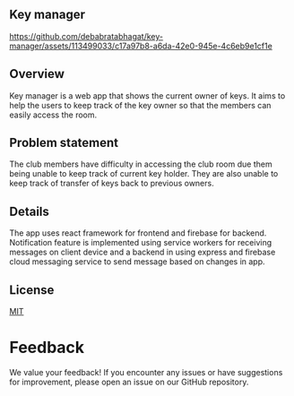 
## Key manager
https://github.com/debabratabhagat/key-manager/assets/113499033/c17a97b8-a6da-42e0-945e-4c6eb9e1cf1e

## Overview
Key manager is a web app that shows the current owner of keys. It aims to help the users to keep track of the key owner so that the members can easily access the room.

## Problem statement
The club members have difficulty in accessing the club room due them being unable to keep track of current key holder. They are also unable to keep track of transfer of keys back to previous owners.

## Details
The app uses react framework for frontend and firebase for backend. Notification feature is implemented using service workers for receiving messages on client device and a backend in using express and firebase cloud messaging service to send message based on changes in app.



## License

[MIT](https://choosealicense.com/licenses/mit/)

# Feedback
We value your feedback! If you encounter any issues or have suggestions for improvement, please open an issue on our GitHub repository.

